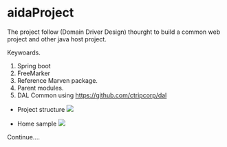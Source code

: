 # aidaProject
The project follow (Domain Driver Design) thourght to build a common web project and  other java host project.

Keywoards.
1.   Spring boot 
2.   FreeMarker
3.   Reference Marven package.
4.   Parent modules.
5.   DAL Common using  https://github.com/ctripcorp/dal

* Project structure
    <img src="https://raw.githubusercontent.com/DaqingFeng/Springboot-domain-driver-design/master/picture/project.png">
    
* Home sample
    <img src="https://raw.githubusercontent.com/DaqingFeng/Springboot-domain-driver-design/master/picture/homepage.png">


 Continue....
